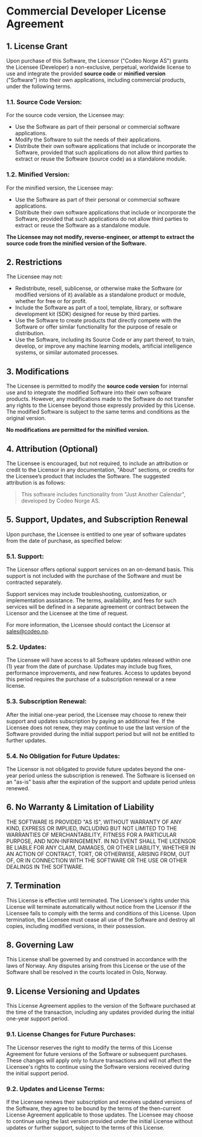 # Commercial Developer License Agreement
## 1. License Grant
Upon purchase of this Software, the Licensor ("Codeo Norge AS") grants the Licensee (Developer) a non-exclusive, perpetual, worldwide license to use and integrate the provided **source code** or **minified version** ("Software") into their own applications, including commercial products, under the following terms.

### 1.1. Source Code Version:
For the source code version, the Licensee may:

- Use the Software as part of their personal or commercial software applications.
- Modify the Software to suit the needs of their applications.
- Distribute their own software applications that include or incorporate the Software, provided that such applications do not allow third parties to extract or reuse the Software (source code) as a standalone module.

### 1.2. Minified Version:
For the minified version, the Licensee may:

- Use the Software as part of their personal or commercial software applications.
- Distribute their own software applications that include or incorporate the Software, provided that such applications do not allow third parties to extract or reuse the Software as a standalone module.
 
**The Licensee may not modify, reverse-engineer, or attempt to extract the source code from the minified version of the Software.**

## 2. Restrictions
The Licensee may not:

- Redistribute, resell, sublicense, or otherwise make the Software (or modified versions of it) available as a standalone product or module, whether for free or for profit.
- Include the Software as part of a tool, template, library, or software development kit (SDK) designed for reuse by third parties.
- Use the Software to create products that directly compete with the Software or offer similar functionality for the purpose of resale or distribution.
- Use the Software, including its Source Code or any part thereof, to train, develop, or improve any machine learning models, artificial intelligence systems, or similar automated processes.

## 3. Modifications
The Licensee is permitted to modify the **source code version** for internal use and to integrate the modified Software into their own software products. However, any modifications made to the Software do not transfer any rights to the Licensee beyond those expressly provided by this License. The modified Software is subject to the same terms and conditions as the original version.

**No modifications are permitted for the minified version.**

## 4. Attribution (Optional)
The Licensee is encouraged, but not required, to include an attribution or credit to the Licensor in any documentation, "About" sections, or credits for the Licensee’s product that includes the Software. The suggested attribution is as follows:

> This software includes functionality from "Just Another Calendar", developed by Codeo Norge AS.

## 5. Support, Updates, and Subscription Renewal
Upon purchase, the Licensee is entitled to one year of software updates from the date of purchase, as specified below:

### 5.1. Support:
The Licensor offers optional support services on an on-demand basis. This support is not included with the purchase of the Software and must be contracted separately.

Support services may include troubleshooting, customization, or implementation assistance. The terms, availability, and fees for such services will be defined in a separate agreement or contract between the Licensor and the Licensee at the time of request.

For more information, the Licensee should contact the Licensor at sales@codeo.no.

### 5.2. Updates:
The Licensee will have access to all Software updates released within one (1) year from the date of purchase. Updates may include bug fixes, performance improvements, and new features. Access to updates beyond this period requires the purchase of a subscription renewal or a new license.

### 5.3. Subscription Renewal:
After the initial one-year period, the Licensee may choose to renew their support and updates subscription by paying an additional fee. If the Licensee does not renew, they may continue to use the last version of the Software provided during the initial support period but will not be entitled to further updates.

### 5.4. No Obligation for Future Updates:
The Licensor is not obligated to provide future updates beyond the one-year period unless the subscription is renewed. The Software is licensed on an "as-is" basis after the expiration of the support and update period unless renewed.

## 6. No Warranty & Limitation of Liability
THE SOFTWARE IS PROVIDED "AS IS", WITHOUT WARRANTY OF ANY KIND, EXPRESS OR IMPLIED, INCLUDING BUT NOT LIMITED TO THE WARRANTIES OF MERCHANTABILITY, FITNESS FOR A PARTICULAR PURPOSE, AND NON-INFRINGEMENT. IN NO EVENT SHALL THE LICENSOR BE LIABLE FOR ANY CLAIM, DAMAGES, OR OTHER LIABILITY, WHETHER IN AN ACTION OF CONTRACT, TORT, OR OTHERWISE, ARISING FROM, OUT OF, OR IN CONNECTION WITH THE SOFTWARE OR THE USE OR OTHER DEALINGS IN THE SOFTWARE.

## 7. Termination
This License is effective until terminated. The Licensee's rights under this License will terminate automatically without notice from the Licensor if the Licensee fails to comply with the terms and conditions of this License. Upon termination, the Licensee must cease all use of the Software and destroy all copies, including modified versions, in their possession.

## 8. Governing Law
This License shall be governed by and construed in accordance with the laws of Norway. Any disputes arising from this License or the use of the Software shall be resolved in the courts located in Oslo, Norway.

## 9. License Versioning and Updates
This License Agreement applies to the version of the Software purchased at the time of the transaction, including any updates provided during the initial one-year support period.

### 9.1. License Changes for Future Purchases:
The Licensor reserves the right to modify the terms of this License Agreement for future versions of the Software or subsequent purchases. These changes will apply only to future transactions and will not affect the Licensee's rights to continue using the Software versions received during the initial support period.

### 9.2. Updates and License Terms:
If the Licensee renews their subscription and receives updated versions of the Software, they agree to be bound by the terms of the then-current License Agreement applicable to those updates. The Licensee may choose to continue using the last version provided under the initial License without updates or further support, subject to the terms of this License.